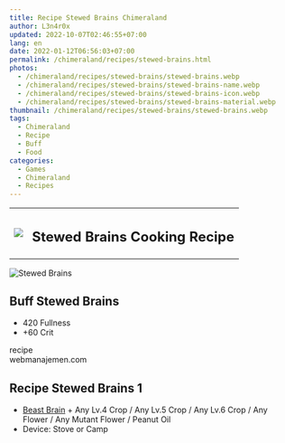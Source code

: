 ```yaml
---
title: Recipe Stewed Brains Chimeraland
author: L3n4r0x
updated: 2022-10-07T02:46:55+07:00
lang: en
date: 2022-01-12T06:56:03+07:00
permalink: /chimeraland/recipes/stewed-brains.html
photos:
  - /chimeraland/recipes/stewed-brains/stewed-brains.webp
  - /chimeraland/recipes/stewed-brains/stewed-brains-name.webp
  - /chimeraland/recipes/stewed-brains/stewed-brains-icon.webp
  - /chimeraland/recipes/stewed-brains/stewed-brains-material.webp
thumbnail: /chimeraland/recipes/stewed-brains/stewed-brains.webp
tags:
  - Chimeraland
  - Recipe
  - Buff
  - Food
categories:
  - Games
  - Chimeraland
  - Recipes
---
```


<section id="bootstrap-wrapper">
  <link
    rel="stylesheet"
    href="https://rawcdn.githack.com/dimaslanjaka/Web-Manajemen/0c3b5aa1813bd4abcd2c11bf3e37928b15c28664/css/bootstrap-5-3-0-alpha3-wrapper.css"
  />
  <div class="row mb-2">
    <div class="col-md-12 mb-2">
      <table class="table" id="post-info">
        <tbody>
          <tr>
            <td>
              <img
                class="d-inline-block me-2"
                src="/chimeraland/recipes/stewed-brains/stewed-brains-icon.webp"
                width="auto"
                height="auto"
              />
            </td>
            <td><h1 class="fs-5">Stewed Brains Cooking Recipe</h1></td>
          </tr>
        </tbody>
      </table>
    </div>
  </div>
  <div class="card mb-2">
    <div class="row g-0">
      <div class="col-sm-4 position-relative mb-2">
        <img
          src="/chimeraland/recipes/stewed-brains/stewed-brains-material.webp"
          class="card-img fit-cover w-100 h-100"
          alt="Stewed Brains"
          data-fancybox="true"
        />
      </div>
      <div class="col-sm-8 mb-2">
        <div class="card-body">
          <h2 class="card-title fs-5">Buff Stewed Brains</h2>
          <div class="card-text">
            <ul>
              <li>420 Fullness</li>
              <li>+60 Crit</li>
            </ul>
          </div>
          <span class="badge rounded-pill bg-dark text-white">recipe</span>
        </div>
        <div class="card-footer text-end text-muted">webmanajemen.com</div>
      </div>
    </div>
  </div>
  <div class="row mb-2">
    <div class="col-12 col-lg-6 recipe-item mb-2">
      <div class="card">
        <div class="card-body">
          <h2 class="card-title fs-5">Recipe Stewed Brains 1</h2>
          <div class="card-text">
            <ul>
              <li>
                <a
                  class="text-decoration-none"
                  href="/chimeraland/materials/beast-brain.html"
                  >Beast Brain</a
                ><span> + </span>Any Lv.4 Crop<span> / </span>Any Lv.5 Crop<span>
                  / </span
                >Any Lv.6 Crop<span> / </span>Any Flower<span> / </span>Any
                Mutant Flower <span> / </span> Peanut Oil
              </li>
              <li>Device: Stove or Camp</li>
            </ul>
          </div>
        </div>
      </div>
    </div>
  </div>
</section>